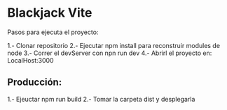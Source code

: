 # Blackjack Vite

Pasos para ejecuta el proyecto:

1.- Clonar repositorio
2.- Ejecutar npm install para reconstruir modules de node
3.- Correr el devServer con npn run dev
4.- Abrirl el proyecto en: LocalHost:3000


## Producción:

1.- Ejeuctar npm run build
2.- Tomar la carpeta dist y desplegarla
